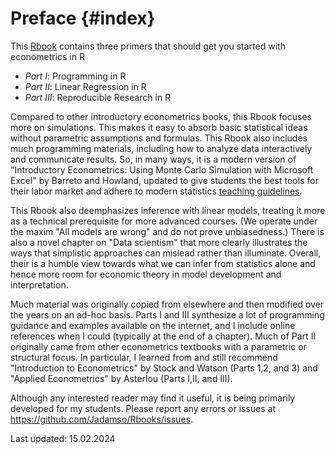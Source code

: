 # Preface {#index}



<!--- Add Title Image
<img src="Figures_Manual/Logo.png" class="cover" height="50%"/>  

--->


This [Rbook](https://jadamso.github.io/Rbooks/) contains three primers that should get you started with econometrics in R

 * *Part   I*: Programming in R
 * *Part  II*: Linear Regression in R
 * *Part III*: Reproducible Research in R

Compared to other introductory econometrics books, this Rbook focuses more on simulations. This makes it easy to absorb basic statistical ideas without parametric assumptions and formulas. This Rbook also includes much programming materials, including how to analyze data interactively and communicate results. So, in many ways, it is a modern version of "Introductory Econometrics: Using Monte Carlo Simulation with Microsoft Excel" by Barreto and Howland, updated to give students the best tools for their labor market and adhere to modern statistics [teaching guidelines](https://www.amstat.org/education/curriculum-guidelines-for-undergraduate-programs-in-statistical-science-).

This Rbook also deemphasizes inference with linear models, treating it more as a technical prerequisite for more advanced courses. (We operate under the maxim "All models are wrong" and do not prove unbiasedness.) There is also a novel chapter on "Data scientism" that more clearly illustrates the ways that simplistic approaches can mislead rather than illuminate. Overall, their is a humble view towards what we can infer from statistics alone and hence more room for economic theory in model development and interpretation.

Much material was originally copied from elsewhere and then modified over the years on an ad-hoc basis. Parts I and III synthesize a lot of programming guidance and examples available on the internet, and I include online references when I could (typically at the end of a chapter). Much of Part II originally came from other econometrics textbooks with a parametric or structural focus. In particular, I learned from and still recommend "Introduction to Econometrics" by Stock and Watson (Parts 1,2, and 3) and "Applied Econometrics" by Asterlou (Parts I,II, and III).

Although any interested reader may find it useful, it is being primarily developed for my students. Please report any errors or issues at https://github.com/Jadamso/Rbooks/issues.

Last updated: 15.02.2024
